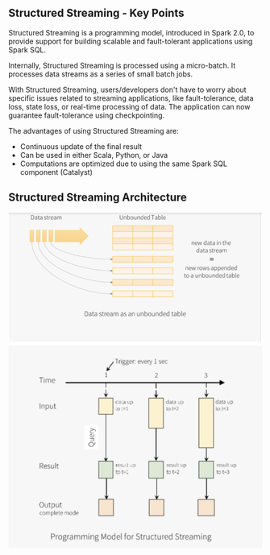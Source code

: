 ## Structured Streaming - Key Points
Structured Streaming is a programming model, introduced in Spark 2.0, to provide support for building scalable and fault-tolerant applications using Spark SQL.

Internally, Structured Streaming is processed using a micro-batch. It processes data streams as a series of small batch jobs.

With Structured Streaming, users/developers don't have to worry about specific issues related to streaming applications, like fault-tolerance, data loss, state loss, or real-time processing of data. The application can now guarantee fault-tolerance using checkpointing.

The advantages of using Structured Streaming are:

- Continuous update of the final result
- Can be used in either Scala, Python, or Java
- Computations are optimized due to using the same Spark SQL component (Catalyst)

## Structured Streaming Architecture
![img](./image/streaming.png)